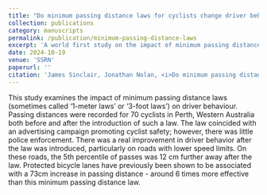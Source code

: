 ```yaml
---
title: "Do minimum passing distance laws for cyclists change driver behaviour?"
collection: publications
category: manuscripts
permalink: /publication/minimum-passing-distance-laws
excerpt: 'A world first study on the impact of minimum passing distance laws on driver behaviour'
date: 2024-10-19
venue: 'SSRN'
paperurl: ''
citation: 'James Sinclair, Jonathan Nolan, <i>Do minimum passing distance laws for cyclists change driver behaviour?</i>, SSRN, 2024.'
---
```


This study examines the impact of minimum passing distance laws (sometimes called ‘1-meter laws’ or ‘3-foot laws’) on driver behaviour. Passing distances were recorded for 70 cyclists in Perth, Western Australia both before and after the introduction of such a law. The law coincided with an advertising campaign promoting cyclist safety; however, there was little police enforcement. There was a real improvement in driver behavior after the law was introduced, particularly on roads with lower speed limits. On these roads, the 5th percentile of passes was 12 cm further away after the law. Protected bicycle lanes have previously been shown to be associated with a 73cm increase in passing distance - around 6 times more effective than this minimum passing distance law.
